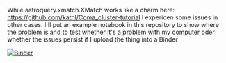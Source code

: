 While astroquery.xmatch.XMatch works like a charm here: https://github.com/kathl/Coma_cluster-tutorial I expericen 
some issues in other cases. I'll put an example notebook in this repository to show where the problem is and to test 
whether it's a problem with my computer oder whether the issues persist if I upload the thing into a Binder 

[![Binder](https://mybinder.org/badge_logo.svg)](https://mybinder.org/v2/gh/kathl/puzzling_astroquery_xmatch/master)
